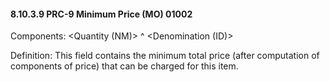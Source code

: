 #### 8.10.3.9 PRC-9 Minimum Price (MO) 01002

Components: &lt;Quantity (NM)> ^ &lt;Denomination (ID)>

Definition: This field contains the minimum total price (after computation of components of price) that can be charged for this item.
